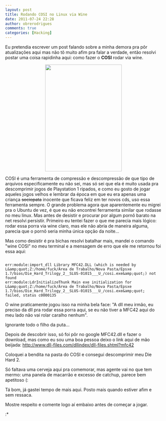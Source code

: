 ```yaml
---
layout: post
title: Rodando COSI no Linux via Wine
date: 2011-07-24 22:28
author: obrerodrigues
comments: true
categories: [Hacking]
---
```

Eu pretendia escrever um post falando sobre a minha demora pra pôr atualizações aqui mas não tô muito afim pra falar a verdade, então resolvi postar uma coisa rapidinha aqui: como fazer o <strong>COSI</strong> rodar via wine.

<p style="text-align:center;"><img src="https://image.ibb.co/b1vFbo/255245.jpg" alt="" width="247" height="344" />

COSI é uma ferramenta de compressão e descompressão de que tipo de arquivos especificamente eu não sei, mas só sei que ela é muito usada pra descomprimir jogos de Playstation 1 ripados, e como eu gosto de jogar aqueles jogos velhos e lembrar da época em que eu era apenas uma criança <del>sociopata</del> inocente que ficava feliz em ter novos cds, uso essa ferramenta sempre. O grande problema agora que aparentemente eu migrei pra o Ubuntu de vez, é que eu não encontrei ferramenta similar que rodasse no meu linux. Mas antes de desistir e procurar por algum pornô barato na net resolvi persistir. Primeiro eu tentei fazer o que me parecia mais lógico: rodar essa porra via wine claro, mas ele não abria de maneira alguma, parecia que o pornô seria minha única opção da noite...

<!--more-->

Mas como desistir é pra bichas resolvi batalhar mais, mandei o comando "wine COSI" no meu terminal e a mensagem de erro que ele me retornou foi essa aqui:



```

err:module:import_dll Library MFC42.DLL (which is needed by L&amp;quot;Z:/home/fuck/Área de Trabalho/Nova Pasta/Epsxe 1.7/bios/Die_Hard_Trilogy_2__SLUS-01015___U_/cosi.exe&amp;quot;) not found
err:module:LdrInitializeThunk Main exe initialization for L&amp;quot;Z:/home/fuck/Área de Trabalho/Nova Pasta/Epsxe 1.7/bios/Die_Hard_Trilogy_2__SLUS-01015___U_/cosi.exe&amp;quot; failed, status c0000135

```

O wine praticamente jogou isso na minha bela face: "A dll meu irmão, eu preciso da dll pra rodar essa porra aqui, se eu não tiver a MFC42 aqui do meu lado não vai rolar caralho nenhum".

Ignorante todo o filho da puta...

Depois de descobrir isso, só foi pôr no google MFC42.dll e fazer o download, mas como eu sou uma boa pessoa deixo o link aqui de mão beijada: <a href="http://www.dll-files.com/dllindex/dll-files.shtml?mfc42" target="_blank">http://www.dll-files.com/dllindex/dll-files.shtml?mfc42</a>

Coloquei a bendita na pasta do COSI e consegui descomprimir meu Die Hard 2.

Só faltava uma cerveja aqui pra comemorar, mas agente vai no que tem mermo: uma panela de macarrão e excesso de catchup, parece bem apetitoso (:

Tá bom, já gastei tempo de mais aqui. Posto mais quando estiver afim e sem ressaca.

Mostre respeito e comente logo aí embaixo antes de começar a jogar.

:*
